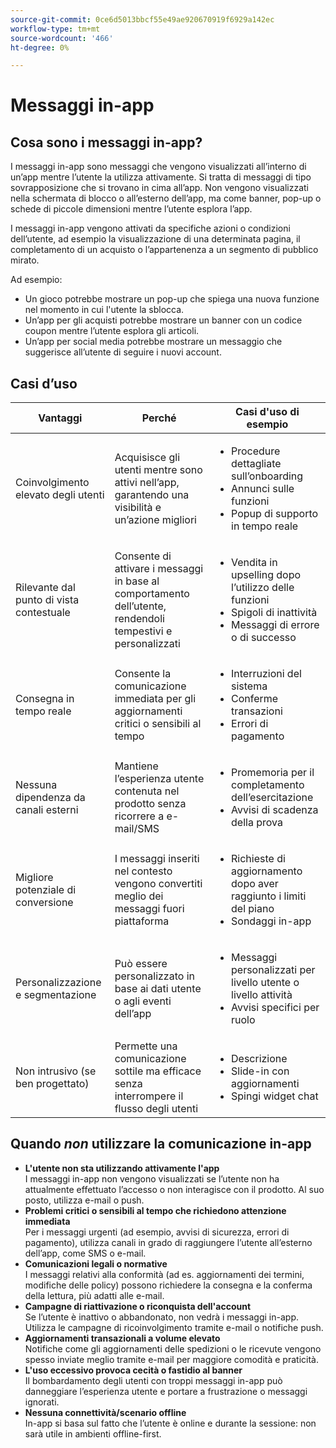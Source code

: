 ```yaml
---
source-git-commit: 0ce6d5013bbcf55e49ae920670919f6929a142ec
workflow-type: tm+mt
source-wordcount: '466'
ht-degree: 0%

---
```

# Messaggi in-app

## Cosa sono i messaggi in-app?

I messaggi in-app sono messaggi che vengono visualizzati all’interno di un’app mentre l’utente la utilizza attivamente. Si tratta di messaggi di tipo sovrapposizione che si trovano in cima all’app. Non vengono visualizzati nella schermata di blocco o all’esterno dell’app, ma come banner, pop-up o schede di piccole dimensioni mentre l’utente esplora l’app.

I messaggi in-app vengono attivati da specifiche azioni o condizioni dell’utente, ad esempio la visualizzazione di una determinata pagina, il completamento di un acquisto o l’appartenenza a un segmento di pubblico mirato.


Ad esempio:

* Un gioco potrebbe mostrare un pop-up che spiega una nuova funzione nel momento in cui l&#39;utente la sblocca.
* Un’app per gli acquisti potrebbe mostrare un banner con un codice coupon mentre l’utente esplora gli articoli.
* Un’app per social media potrebbe mostrare un messaggio che suggerisce all’utente di seguire i nuovi account.

## Casi d’uso

| **Vantaggi** | **Perché** | **Casi d&#39;uso di esempio** |
|----------------------------------|------------------------------------------------------------------------|----------------------------------------------------------------------------------------|
| Coinvolgimento elevato degli utenti | Acquisisce gli utenti mentre sono attivi nell’app, garantendo una visibilità e un’azione migliori | <ul><li>Procedure dettagliate sull’onboarding</li><li>Annunci sulle funzioni</li><li>Popup di supporto in tempo reale</li></ul> |
| Rilevante dal punto di vista contestuale | Consente di attivare i messaggi in base al comportamento dell’utente, rendendoli tempestivi e personalizzati | <ul><li> Vendita in upselling dopo l’utilizzo delle funzioni</li><li> Spigoli di inattività</li><li> Messaggi di errore o di successo</li></ul> |
| Consegna in tempo reale | Consente la comunicazione immediata per gli aggiornamenti critici o sensibili al tempo | <ul><li> Interruzioni del sistema</li><li>Conferme transazioni</li><li>Errori di pagamento</li></ul> |
| Nessuna dipendenza da canali esterni | Mantiene l’esperienza utente contenuta nel prodotto senza ricorrere a e-mail/SMS | <ul><li> Promemoria per il completamento dell’esercitazione</li><li>Avvisi di scadenza della prova</li></ul> |
| Migliore potenziale di conversione | I messaggi inseriti nel contesto vengono convertiti meglio dei messaggi fuori piattaforma | <ul><li> Richieste di aggiornamento dopo aver raggiunto i limiti del piano</li><li>Sondaggi in-app</li></ul> |
| Personalizzazione e segmentazione | Può essere personalizzato in base ai dati utente o agli eventi dell’app | <ul><li> Messaggi personalizzati per livello utente o livello attività</li><li> Avvisi specifici per ruolo </li></ul> |
| Non intrusivo (se ben progettato) | Permette una comunicazione sottile ma efficace senza interrompere il flusso degli utenti | <ul><li> Descrizione</li><li>Slide-in con aggiornamenti</li><li>Spingi widget chat</li></ul> |


## Quando *non* utilizzare la comunicazione in-app

* **L&#39;utente non sta utilizzando attivamente l&#39;app**\
  I messaggi in-app non vengono visualizzati se l’utente non ha attualmente effettuato l’accesso o non interagisce con il prodotto. Al suo posto, utilizza e-mail o push.
* **Problemi critici o sensibili al tempo che richiedono attenzione immediata**\
  Per i messaggi urgenti (ad esempio, avvisi di sicurezza, errori di pagamento), utilizza canali in grado di raggiungere l’utente all’esterno dell’app, come SMS o e-mail.
* **Comunicazioni legali o normative**\
  I messaggi relativi alla conformità (ad es. aggiornamenti dei termini, modifiche delle policy) possono richiedere la consegna e la conferma della lettura, più adatti alle e-mail.
* **Campagne di riattivazione o riconquista dell&#39;account**\
  Se l’utente è inattivo o abbandonato, non vedrà i messaggi in-app. Utilizza le campagne di ricoinvolgimento tramite e-mail o notifiche push.
* **Aggiornamenti transazionali a volume elevato**\
  Notifiche come gli aggiornamenti delle spedizioni o le ricevute vengono spesso inviate meglio tramite e-mail per maggiore comodità e praticità.
* **L&#39;uso eccessivo provoca cecità o fastidio al banner**\
  Il bombardamento degli utenti con troppi messaggi in-app può danneggiare l’esperienza utente e portare a frustrazione o messaggi ignorati.
* **Nessuna connettività/scenario offline**\
  In-app si basa sul fatto che l’utente è online e durante la sessione: non sarà utile in ambienti offline-first.

